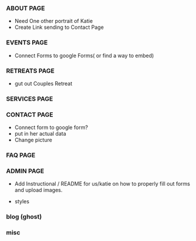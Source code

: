 ### ABOUT PAGE

- Need One other portrait of Katie
- Create Link sending to Contact Page

### EVENTS PAGE

- Connect Forms to google Forms( or find a way to embed)
### RETREATS PAGE

- gut out Couples Retreat

### SERVICES PAGE

### CONTACT PAGE

- Connect form to google form?
- put in her actual data
- Change picture

### FAQ PAGE


### ADMIN PAGE
- Add Instructional / README for us/katie on how to properly fill out forms and upload images.


- styles

### blog (ghost)

### misc

